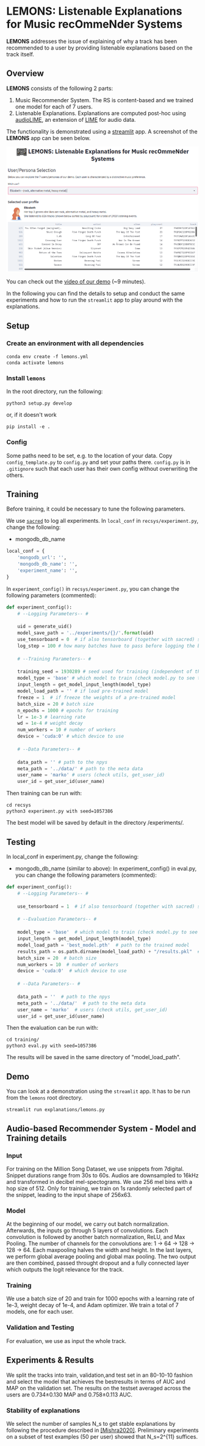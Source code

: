 # LEMONS: Listenable Explanations for Music recOmmeNder Systems
**LEMONS** addresses the issue of explaining of why a track has been recommended to a user by providing listenable explanations based on the track itself.

## Overview

**LEMONS** consists of the following 2 parts: 

1. Music Recommender System. The RS is content-based and we trained one model for each of 7 users. 
2. Listenable Explanations. Explanations are computed post-hoc using [audioLIME](https://github.com/CPJKU/audioLIME), an extension of [LIME](https://arxiv.org/abs/1602.04938) for audio data.

The functionality is demonstrated using a [streamlit](https://www.streamlit.io/) app. A screenshot of the **LEMONS** app can be seen below.

![](imgs/landing_page.png)

You can check out the [video of our demo](https://www.youtube.com/watch?v=giSPrPnZ7mc) (~9 minutes).

In the following you can find the details to setup and conduct the same experiments and how to run the `streamlit` app to play around with the explanations.

## Setup

### Create an environment with all dependencies

```shell script
conda env create -f lemons.yml
conda activate lemons
```

### Install `lemons`
In the root directory, run the following:
```shell script
python3 setup.py develop
```
or, if it doesn't work
```shell script
pip install -e .
```

### Config

Some paths need to be set, e.g. to the location of your data.
Copy `config_template.py` to `config.py` and set your paths there. `config.py` is in `.gitignore` 
such that each user has their own config without overwriting the others.

## Training
Before training, it could be necessary to tune the following parameters.

We use [`sacred`](https://github.com/IDSIA/sacred) to log all experiments. In `local_conf` in `recsys/experiment.py`, change the following:
- mongodb_db_name 
```python
local_conf = {
    'mongodb_url': '',
    'mongodb_db_name': '',
    'experiment_name': '',
}
```

In `experiment_config()` in `recsys/experiment.py`, you can change the following parameters (commented):
```python
def experiment_config():
    # --Logging Parameters-- #

    uid = generate_uid()                        
    model_save_path = '../experiments/{}/'.format(uid)
    use_tensorboard = 0  # if also tensorboard (together with sacred) should be used
    log_step = 100 # how many batches have to pass before logging the batch loss (NB. this is not for avg_loss)

    # --Training Parameters-- #

    training_seed = 1930289 # seed used for training (independent of the data seed)
    model_type = 'base' # which model to train (check model.py to see the ones available)
    input_length = get_model_input_length(model_type) 
    model_load_path = '' # if load pre-trained model
    freeze = 1  # if freeze the weights of a pre-trained model
    batch_size = 20 # batch size
    n_epochs = 1000 # epochs for training
    lr = 1e-3 # learning rate
    wd = 1e-4 # weight decay
    num_workers = 10 # number of workers
    device = 'cuda:0' # which device to use

    # --Data Parameters-- #

    data_path = '' # path to the npys
    meta_path = '../data/' # path to the meta data
    user_name = 'marko' # users (check utils, get_user_id)
    user_id = get_user_id(user_name)
```
Then training can be run with:
```shell script
cd recsys
python3 experiment.py with seed=1057386
```
The best model will be saved by default in the directory /experiments/<date>.

## Testing

In local_conf in experiment.py, change the following:
- mongodb_db_name  (similar to above):
In experiment_config() in eval.py, you can change the following parameters (commented):
```python
def experiment_config():
    # --Logging Parameters-- #

    use_tensorboard = 1  # if also tensorboard (together with sacred) should be used

    # --Evaluation Parameters-- #

    model_type = 'base'  # which model to train (check model.py to see the ones available)
    input_length = get_model_input_length(model_type)
    model_load_path = 'best_model.pth'  # path to the trained model
    results_path = os.path.dirname(model_load_path) + "/results.pkl"  # TODO: not used for now
    batch_size = 20  # batch size
    num_workers = 10  # number of workers
    device = 'cuda:0'  # which device to use

    # --Data Parameters-- #

    data_path = ''  # path to the npys
    meta_path = '../data/'  # path to the meta data
    user_name = 'marko'  # users (check utils, get_user_id)
    user_id = get_user_id(user_name)
```
Then the evaluation can be run with:
```shell script
cd training/
python3 eval.py with seed=1057386
```
The results will be saved in the same directory of "model_load_path".

## Demo 

You can look at a demonstration using the `streamlit` app. 
It has to be run from the `lemons` root directory.

```
streamlit run explanations/lemons.py
```

## Audio-based Recommender System - Model and Training details
### Input
For training on the Million Song Dataset, we use snippets from 7digital. Snippet durations range from 30s to 60s.
Audios are downsampled to 16kHz and transformed in decibel mel-spectograms. We use 256 mel bins with a hop size of 512. Only for training, we train on 1s randomly selected part of the snippet, leading to the input shape of 256x63.

### Model
At the beginning of our model, we carry out batch normalization.
Afterwards, the inputs go through 5 layers of convolutions. Each convolution is followed by another batch normalization, ReLU, and Max Pooling.
The number of channels for the convolutions are: 1 -> 64 -> 128 -> 128 -> 64. Each maxpooling halves the width and height.
In the last layers, we perform global average pooling and global max pooling. The two output are then combined, passed throught dropout and a fully connected layer which outputs the logit relevance for the track.

### Training
We use a batch size of 20 and train for 1000 epochs with a learning rate of 1e-3, weight decay of 1e-4, and Adam optimizer.
We train a total of 7 models, one for each user. 

### Validation and Testing
For evaluation, we use as input the whole track.

## Experiments & Results

We split the tracks into train, validation,and test set in an 80-10-10 fashion and select the model that achieves the bestresults in terms of AUC and MAP on the validation set. The results on the testset averaged across the users are 0.734±0.130 MAP and 0.758±0.113 AUC.

### Stability of explanations
We select the number of samples N_s to get stable explanations by following the procedure described in [[Mishra2020]](https://arxiv.org/abs/2005.07788). Preliminary experiments on a subset of test examples (50 per user) showed that N_s=2^{11} suffices.

